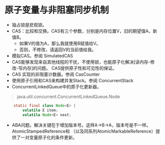 # 原子变量与非阻塞同步机制
- 独占锁是悲观锁。
- CAS：比较和交换。CAS有三个参数，分别是内存位置V，旧的期望值A，新值B。
  - 如果V的值为A，那么我就使用B赋值给V。
  - 否则，不修改，请返回V的当前值给我。
- 模拟CAS。参阅 SimulatedCAS
- CAS能够发现来自其他线程的干扰，不使用锁，也能原子化解决[读内存-修改-写内存]的问题。
CAS提供原子性和可见性的保证。
- CAS 实现的非阻塞计数器。参阅 CasCounter
- 使用原子引用和CAS来构建并发Stack。参阅 ConcurrentStack
- ConcurrentLinkedQueue中的原子化更新器。
> java.util.concurrent.ConcurrentLinkedQueue.Node
```java
    static final class Node<E> {
        volatile E item;
        volatile Node<E> next;
```
- ABA问题。解决关键在于增加版本号。这样A->B->A，版本号是不一样。AtomicStampedReference和
（以及同系列AtomicMarkableReference）提供了一对变量原子化的条件更新。